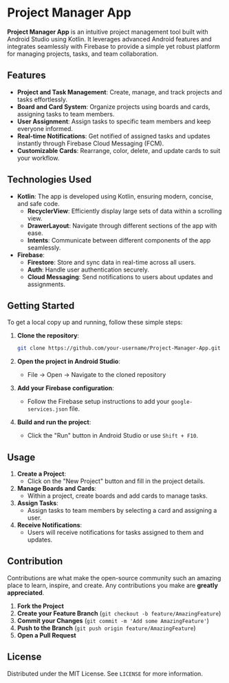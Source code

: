 # Project Manager App

**Project Manager App** is an intuitive project management tool built with Android Studio using Kotlin. It leverages advanced Android features and integrates seamlessly with Firebase to provide a simple yet robust platform for managing projects, tasks, and team collaboration.

## Features

- **Project and Task Management**: Create, manage, and track projects and tasks effortlessly.
- **Board and Card System**: Organize projects using boards and cards, assigning tasks to team members.
- **User Assignment**: Assign tasks to specific team members and keep everyone informed.
- **Real-time Notifications**: Get notified of assigned tasks and updates instantly through Firebase Cloud Messaging (FCM).
- **Customizable Cards**: Rearrange, color, delete, and update cards to suit your workflow.

## Technologies Used

- **Kotlin**: The app is developed using Kotlin, ensuring modern, concise, and safe code.
  - **RecyclerView**: Efficiently display large sets of data within a scrolling view.
  - **DrawerLayout**: Navigate through different sections of the app with ease.
  - **Intents**: Communicate between different components of the app seamlessly.
- **Firebase**:
  - **Firestore**: Store and sync data in real-time across all users.
  - **Auth**: Handle user authentication securely.
  - **Cloud Messaging**: Send notifications to users about updates and assignments.

## Getting Started

To get a local copy up and running, follow these simple steps:

1. **Clone the repository**:
    ```sh
    git clone https://github.com/your-username/Project-Manager-App.git
    ```

2. **Open the project in Android Studio**:
    - File -> Open -> Navigate to the cloned repository

3. **Add your Firebase configuration**:
    - Follow the Firebase setup instructions to add your `google-services.json` file.

4. **Build and run the project**:
    - Click the "Run" button in Android Studio or use `Shift + F10`.

## Usage

1. **Create a Project**:
    - Click on the "New Project" button and fill in the project details.
2. **Manage Boards and Cards**:
    - Within a project, create boards and add cards to manage tasks.
3. **Assign Tasks**:
    - Assign tasks to team members by selecting a card and assigning a user.
4. **Receive Notifications**:
    - Users will receive notifications for tasks assigned to them and updates.

## Contribution

Contributions are what make the open-source community such an amazing place to learn, inspire, and create. Any contributions you make are **greatly appreciated**.

1. **Fork the Project**
2. **Create your Feature Branch** (`git checkout -b feature/AmazingFeature`)
3. **Commit your Changes** (`git commit -m 'Add some AmazingFeature'`)
4. **Push to the Branch** (`git push origin feature/AmazingFeature`)
5. **Open a Pull Request**

## License

Distributed under the MIT License. See `LICENSE` for more information.


